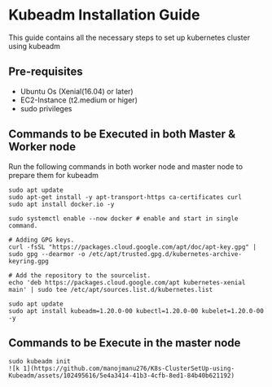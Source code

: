 # Kubeadm Installation Guide
This guide contains all the necessary steps to set up kubernetes cluster using kubeadm

## Pre-requisites
* Ubuntu Os (Xenial(16.04) or later)
* EC2-Instance (t2.medium or higer)
* sudo privileges

## Commands to be Executed in both Master & Worker node
Run the following commands in both worker node and master node to prepare them for kubeadm
```
sudo apt update
sudo apt-get install -y apt-transport-https ca-certificates curl
sudo apt install docker.io -y

sudo systemctl enable --now docker # enable and start in single command.

# Adding GPG keys.
curl -fsSL "https://packages.cloud.google.com/apt/doc/apt-key.gpg" | sudo gpg --dearmor -o /etc/apt/trusted.gpg.d/kubernetes-archive-keyring.gpg

# Add the repository to the sourcelist.
echo 'deb https://packages.cloud.google.com/apt kubernetes-xenial main' | sudo tee /etc/apt/sources.list.d/kubernetes.list

sudo apt update 
sudo apt install kubeadm=1.20.0-00 kubectl=1.20.0-00 kubelet=1.20.0-00 -y
```
## Commands to be Execute in the master node
```
sudo kubeadm init
![k 1](https://github.com/manojmanu276/K8s-ClusterSetUp-using-Kubeadm/assets/102495616/5e4a3414-41b3-4cfb-8ed1-84b40b621192)
```
